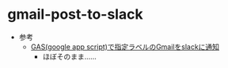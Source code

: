 # gmail-post-to-slack

* 参考
  * [GAS(google app script)で指定ラベルのGmailをslackに通知](https://gist.github.com/matsuyoro/c53d82017b2763633e5b)
    * ほぼそのまま......
